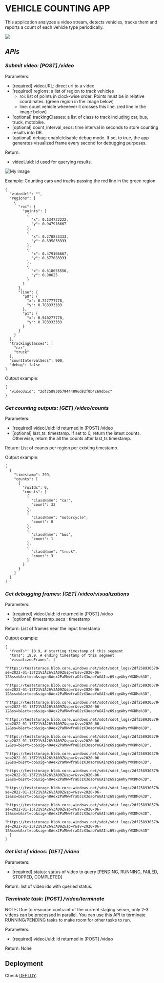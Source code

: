 # VEHICLE COUNTING APP

This application analyzes a video stream, detects vehicles, tracks them and reports a count of each vehicle type periodically.

![](data/sample.png)

## ***APIs***

### *Submit video: [POST] /video*

Parameters:
- [required] videoURL: direct url to a video
- [required] regions: a list of region to track vehicles
    - roi: list of points in clock-wise order. Points must be in relative coordinates. (green region in the image below)
    - line: count vehicle whenever it crosses this line. (red line in the image below)
- [optional] trackingClasses: a list of class to track including car, bus, truck, motobike.
- [optional] count_interval_secs: time interval in seconds to store counting results into DB.
- [optional] debug: enable/disable debug mode. If set to true, the app generates visualized frame every second for debugging purposes.

Return:
- videoUuid: id used for querying results.

![My image](data/readme_1.jpeg)

Example: Counting cars and trucks passing the red line in the green region.
```
{
  "videoUrl": "",
  "regions": [
    {
      "roi": {
        "points": [
          {
            "x": 0.134722222,
            "y": 0.947916667
          },
          {
            "x": 0.270833333,
            "y": 0.695833333
          },
          {
            "x": 0.479166667,
            "y": 0.677083333
          },
          {
            "x": 0.618055556,
            "y": 0.90625
          }
        ]
      },
      "line": {
        "p0": {
          "x": 0.227777778,
          "y": 0.783333333
        },
        "p1": {
          "x": 0.540277778,
          "y": 0.783333333
        }
      }
    }
  ],
  "trackingClasses": [
    "car",
    "truck"
  ],
  "countIntervalSecs": 900,
  "debug": false
}
```

Output example:
```
{
  "videoUuid": "2df258930579444096d82f0b4c69dbec"
}
```

### *Get counting outputs: [GET] /video/counts*
Parameters:
- [required] videoUuid: id returned in [POST] /video
- [optional] last_ts: timestamp. If set to 0, return the latest counts. Otherwise, return the all the counts after last_ts timestamp.

Return: List of counts per region per existing timestamp.

Output example:
```
[
  {
    "timestamp": 299,
    "counts": [
      {
        "roiIdx": 0,
        "counts": [
          {
            "className": "car",
            "count": 33
          },
          {
            "className": "motorcycle",
            "count": 0
          },
          {
            "className": "bus",
            "count": 1
          },
          {
            "className": "truck",
            "count": 3
          }
        ]
      }
    ]
  }
]
```

### *Get debugging frames: [GET] /video/visualizations*
Parameters:
- [required] videoUuid: id returned in [POST] /video
- [optional] timestamp_secs : timestamp

Return: List of frames near the input timestamp

Output example:
```
{
  "fromTs": 10.9, # starting timestamp of this segment
  "toTs": 19.9, # ending timestamp of this segment
  "visualizedFrames": [
    "https://teststorage.blob.core.windows.net/sdot/sdot_logs/2df258930579444096d82f0b4c69dbec_1_0.jpg?se=2022-01-13T21%3A26%3A09Z&sp=r&sv=2020-06-12&ss=b&srt=co&sig=n8Aex2PaMNwfraDJzX3oaoYuGAInz69zqeAhyrWXDMo%3D",
    "https://teststorage.blob.core.windows.net/sdot/sdot_logs/2df258930579444096d82f0b4c69dbec_1_1.jpg?se=2022-01-13T21%3A26%3A09Z&sp=r&sv=2020-06-12&ss=b&srt=co&sig=n8Aex2PaMNwfraDJzX3oaoYuGAInz69zqeAhyrWXDMo%3D",
    "https://teststorage.blob.core.windows.net/sdot/sdot_logs/2df258930579444096d82f0b4c69dbec_1_2.jpg?se=2022-01-13T21%3A26%3A09Z&sp=r&sv=2020-06-12&ss=b&srt=co&sig=n8Aex2PaMNwfraDJzX3oaoYuGAInz69zqeAhyrWXDMo%3D",
    "https://teststorage.blob.core.windows.net/sdot/sdot_logs/2df258930579444096d82f0b4c69dbec_1_3.jpg?se=2022-01-13T21%3A26%3A09Z&sp=r&sv=2020-06-12&ss=b&srt=co&sig=n8Aex2PaMNwfraDJzX3oaoYuGAInz69zqeAhyrWXDMo%3D",
    "https://teststorage.blob.core.windows.net/sdot/sdot_logs/2df258930579444096d82f0b4c69dbec_1_4.jpg?se=2022-01-13T21%3A26%3A09Z&sp=r&sv=2020-06-12&ss=b&srt=co&sig=n8Aex2PaMNwfraDJzX3oaoYuGAInz69zqeAhyrWXDMo%3D",
    "https://teststorage.blob.core.windows.net/sdot/sdot_logs/2df258930579444096d82f0b4c69dbec_1_5.jpg?se=2022-01-13T21%3A26%3A09Z&sp=r&sv=2020-06-12&ss=b&srt=co&sig=n8Aex2PaMNwfraDJzX3oaoYuGAInz69zqeAhyrWXDMo%3D",
    "https://teststorage.blob.core.windows.net/sdot/sdot_logs/2df258930579444096d82f0b4c69dbec_1_6.jpg?se=2022-01-13T21%3A26%3A09Z&sp=r&sv=2020-06-12&ss=b&srt=co&sig=n8Aex2PaMNwfraDJzX3oaoYuGAInz69zqeAhyrWXDMo%3D",
    "https://teststorage.blob.core.windows.net/sdot/sdot_logs/2df258930579444096d82f0b4c69dbec_1_7.jpg?se=2022-01-13T21%3A26%3A09Z&sp=r&sv=2020-06-12&ss=b&srt=co&sig=n8Aex2PaMNwfraDJzX3oaoYuGAInz69zqeAhyrWXDMo%3D",
    "https://teststorage.blob.core.windows.net/sdot/sdot_logs/2df258930579444096d82f0b4c69dbec_1_8.jpg?se=2022-01-13T21%3A26%3A09Z&sp=r&sv=2020-06-12&ss=b&srt=co&sig=n8Aex2PaMNwfraDJzX3oaoYuGAInz69zqeAhyrWXDMo%3D",
    "https://teststorage.blob.core.windows.net/sdot/sdot_logs/2df258930579444096d82f0b4c69dbec_1_9.jpg?se=2022-01-13T21%3A26%3A09Z&sp=r&sv=2020-06-12&ss=b&srt=co&sig=n8Aex2PaMNwfraDJzX3oaoYuGAInz69zqeAhyrWXDMo%3D"
  ]
}
```

### *Get list of videos: [GET] /video*
Parameters:
- [required] status: status of video to query [PENDING, RUNNING, FAILED, STOPPED, COMPLETED]

Return: list of video ids with queried status.

### *Terminate task: [POST] /video/terminate*

NOTE: Due to resource contraint of the current staging server, only 2-3 videos can be processed in parallel. You can use this API to terminate RUNNING/PENDING tasks to make room for other tasks to run.

Parameters:
- [required] videoUuid: id returned in [POST] /video

Return: None

## Deployment
Check [DEPLOY](DEPLOY.md).